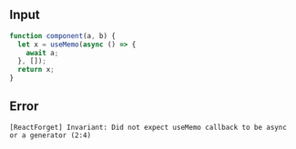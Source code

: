 
## Input

```javascript
function component(a, b) {
  let x = useMemo(async () => {
    await a;
  }, []);
  return x;
}

```


## Error

```
[ReactForget] Invariant: Did not expect useMemo callback to be async or a generator (2:4)
```
          
      